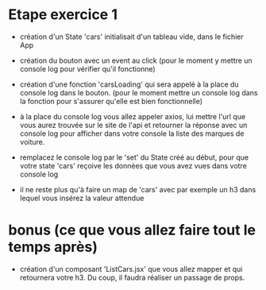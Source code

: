 # Etape exercice 1

- création d'un State 'cars' initialisait d'un tableau vide, dans le fichier App

- création du bouton avec un event au click (pour le moment y mettre un console log pour vérifier qu'il fonctionne)

- création d'une fonction 'carsLoading' qui sera appelé à la place du console log dans le bouton. (pour le moment mettre un console log dans la fonction pour s'assurer qu'elle est bien fonctionnelle)

- à la place du console log vous allez appeler axios, lui mettre l'url que vous aurez trouvée sur le site de l'api et retourner la réponse avec un console log pour afficher dans votre console la liste des marques de voiture.

- remplacez le console log par le 'set' du State créé au début, pour que votre state 'cars' reçoive les données que vous avez vues dans votre console log

- il ne reste plus qu'à faire un map de 'cars' avec par exemple un h3 dans lequel vous insérez la valeur attendue

# bonus (ce que vous allez faire tout le temps après)

- création d'un composant 'ListCars.jsx' que vous allez mapper et qui retournera votre h3. Du coup, il faudra réaliser un passage de props.


